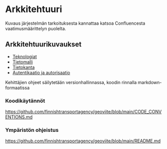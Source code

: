 # Arkkitehtuuri

Kuvaus järjestelmän tarkoituksesta kannattaa katsoa Confluencesta vaatimusmäärittelyn puolelta.

## Arkkitehtuurikuvaukset
* [Teknologiat](teknologiat.md) 
* [Tietomalli](tietomalli.md)
* [Tietokanta](tietokanta.md)
* [Autentikaatio ja autorisaatio](autentikaatio_ja_autorisaatio.md)

Kehittäjien ohjeet säilytetään versionhallinnassa, koodin rinnalla markdown-formaatissa

### Koodikäytännöt
https://github.com/finnishtransportagency/geoviite/blob/main/CODE_CONVENTIONS.md

### Ympäristön ohjeistus
https://github.com/finnishtransportagency/geoviite/blob/main/README.md
